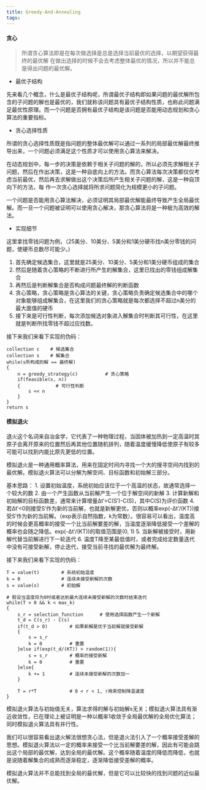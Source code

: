 ```yaml
---
title: Greedy-And-Annealing
tags:
---
```


#### 贪心

> 所谓贪心算法即是在每次做选择是总是选择当前最优的选择，以期望获得最终的最优解
> 在做出选择的时候不会去考虑整体最优的情况，所以并不能总是得出问题的最优解。

- 最优子结构
 
先来看几个概念，什么是最优子结构呢，所谓最优子结构即如果问题的最优解所包含的子问题的解也是最优的，我们就称该问题具有最优子结构性质，也称此问题满足最优性原理。而一个问题是否拥有最优子结构是该问题是否能用动态规划和贪心算法的重要指标。

- 贪心选择性质

所谓的贪心选择性质既是指问题的整体最优解可以通过一系列的局部最优解最终推导出来，一个问题必须满足这个性质才可以使用贪心算法来解决。

在动态规划中，每一步的决策是依赖于相关子问题的解的，所以必须先求解相关子问题，然后在作出决策，这是一种自底向上的方法。而贪心算法每次决策都仅仅考虑当前最优，然后再去求解做出这个决策后所产生相关子问题的解，这是一种自顶向下的方法，每
作一次贪心选择就将所求问题简化为规模更小的子问题。

一个问题是否能用贪心算法解决，必须证明其局部最优解能最终导致产生全局最优解。而一旦一个问题被证明可以使用贪心解决，那贪心算法将是一种极为高效的解法。

- 实现细节

这里拿找零钱问题为例，（25美分、10美分、5美分和1美分硬币找n美分零钱的问题，使硬币总数尽可能少。)

1. 首先确定候选集合，这里就是25美分、10美分、5美分和1美分硬币组成的集合
2. 然后是随着贪心策略的不断进行所产生的解集合，这里已找出的零钱组成解集合
3. 再然后是判断解集合是否构成问题最终解的判断函数
4. 贪心策略，贪心策略是贪心算法的关键，贪心策略负责确定候选集合中的哪个对象能够组成解集合，在这里我们的贪心策略就是每次都选择不超过n美分的最大面值的硬币
5. 接下来是可行性判断，每次添加候选对象进入解集合时判断其可行性，在这里就是判断所找零钱不超过应找数。

接下来我们来看下实现的伪码：
```
collection c    # 候选集合
collection s    # 解集合
while(s所构成的解 == 最终解)
{
    n = greedy_strategy(c)          # 贪心策略
    if(feasible(s, n))
    {             # 可行性判断
        s << n
    }
}
return s

```

#### 模拟退火

退火这个名词来自冶金学，它代表了一种物理过程，当固体被加热到一定高温时其原子会离开原来的位置然后再其他位置随机排列，随着温度缓慢降低使原子有较多可能可以找到内能比原先更低的位置。

模拟退火是一种通用概率算法，用来在固定时间内寻找一个大的搜寻空间内找到的最优解。模拟退火算法可以分解为解空间、目标函数和初始解三部分。

基本思路：
    1. 设置初始温度，系统初始应该位于一个高温的状态，故通常选择一个较大的数
    2. 由一个产生函数从当前解产生一个位于解空间的新解
    3. 计算新解和初始解的目标函数差，通常来计算增量Δt′=C(S′)-C(S)，其中C(S)为评价函数
    4. 若Δt′<0则接受S′作为新的当前解，也就是新解更优，否则以概率exp(-Δt′/(KT))接受S′作为新的当前解。（exp表示自然指数，k为常数）。很容易可以看出，温度高的时候会更高概率的接受一个比当前解要差的解，当温度逐渐降低接受一个差解的概率也会随之降低。exp(-Δt′/(KT))的取值范围是(0, 1)
    5. 当新解被接受时，用新解代替当前解进行下一轮迭代
    6. 温度T降至某最低值时，或者完成给定数量迭代中没有可接受新解，停止迭代，接受当前寻找的最优解为最终解。

接下来我们来看下实现的伪码：
```
T = value(t)        # 系统初始温度
k = 0               # 连续未接受新解的次数
s = value(s)        # 初始解

# 假设当温度将为0时或者达到最大连续未接受新解的次数时结束迭代
while(T > 0 && k < max_k)
{
    s_r = selection_function      # 使用选择函数产生一个新解
    t_d = C(s_r) - C(s)
    if(t_d > 0)        # 如果新解是优于当前解就接受新解
    {
        s = s_r
        k = 0          # 重置
    }else if(exp(t_d/(KT)) > random(1)){
        s = s_r        # 概率的接受新解
        k = 0          # 重置
    }else{
        k += 1         # 连续未接受新解的次数加一
    }

    T = r*T            # 0 < r < 1, r用来控制降温速度
}
```

模拟退火算法与初始值无关，算法求得的解与初始解s无关；模拟退火算法具有渐近收敛性，已在理论上被证明是一种以概率1收敛于全局最优解的全局优化算法；同时模拟退火算法具有并行性。

我们可以很容易看出退火解法很想贪心法，但是退火法引入了一个概率接受差解的思想。模拟退火算法以一定的概率来接受一个比当前解要差的解，因此有可能会跳出这个局部的最优解，达到全局的最优解。这个概率随着温度的降低而降低，也就是说随着解集合的成熟而逐渐稳定，逐渐降低接受差解的概率。

模拟退火算法并不总能找到全局的最优解，但是它可以比较快的找到问题的近似最优解。
